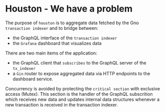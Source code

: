 # Houston - We have a problem

The purpose of `houston` is to aggregate data fetched by the Gno `transaction indexer`
and to bridge between:

* the GraphQL interface of the `transaction indexer`
* the `Grafana` dashboard that visualizes data

There are two main items of the application:

* the GraphQL client that `subscribes` to the GraphQL server of the `tx_indexer`
* a `Gin` router to expose aggregated data via HTTP endpoints to the dashboard service.

Concurrency is avoided by protecting the `critical section` with exclusive access (Mutex).
This section is the handler of the GraphQL subscrition which receives new data and
updates internal data structures whenever a new transaction is received in the transaction indexer.
